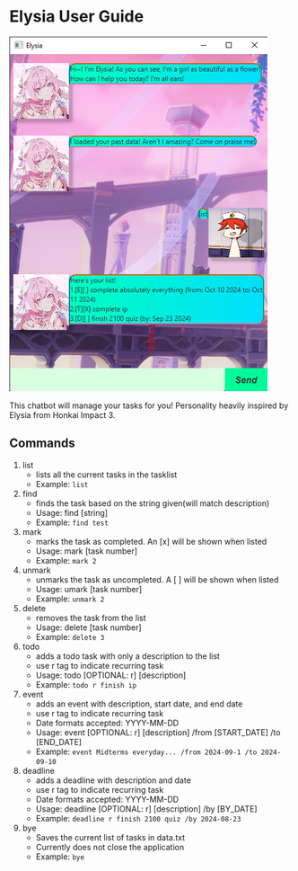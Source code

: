 # Elysia User Guide

![](docs/Ui.png)

This chatbot will manage your tasks for you! Personality heavily inspired by Elysia from Honkai Impact 3.

## Commands



1. list 
   - lists all the current tasks in the tasklist
   - Example: ```list```
2. find
   - finds the task based on the string given(will match description)
   - Usage: find [string]
   - Example: ```find test```
3. mark
   - marks the task as completed. An [x] will be shown when listed
   - Usage: mark [task number]
   - Example: ```mark 2```
4. unmark
   - unmarks the task as uncompleted. A [ ] will be shown when listed
   - Usage: umark [task number]
   - Example: ```unmark 2```
5. delete
   - removes the task from the list
   - Usage: delete [task number]
   - Example: ```delete 3```
6. todo
   - adds a todo task with only a description to the list
   - use r tag to indicate recurring task
   - Usage: todo [OPTIONAL: r] [description]
   - Example: ```todo r finish ip```
7. event
   - adds an event with description, start date, and end date
   - use r tag to indicate recurring task
   - Date formats accepted: YYYY-MM-DD
   - Usage: event [OPTIONAL: r] [description] /from [START_DATE] /to [END_DATE]
   - Example: ```event Midterms everyday... /from 2024-09-1 /to 2024-09-10```
8. deadline
   - adds a deadline with description and date
   - use r tag to indicate recurring task
   - Date formats accepted: YYYY-MM-DD
   - Usage: deadline [OPTIONAL: r] [description] /by [BY_DATE]
   - Example: ```deadline r finish 2100 quiz /by 2024-08-23```
9. bye
   - Saves the current list of tasks in data.txt
   - Currently does not close the application
   - Example: ```bye```